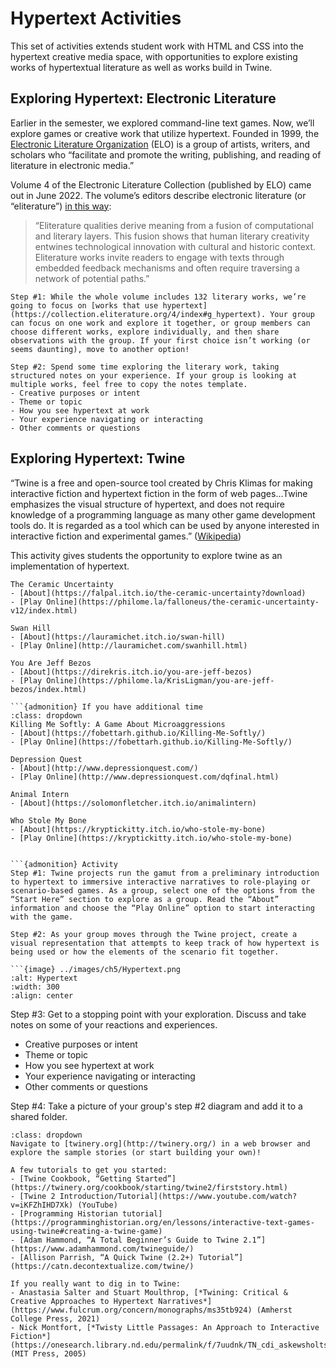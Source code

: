 # Hypertext Activities

This set of activities extends student work with HTML and CSS into the hypertext creative media space, with opportunities to explore existing works of hypertextual literature as well as works build in Twine.

## Exploring Hypertext: Electronic Literature 

Earlier in the semester, we explored command-line text games. Now, we’ll explore games or creative work that utilize hypertext. Founded in 1999, the [Electronic Literature Organization](https://eliterature.org/) (ELO) is a group of artists, writers, and scholars who “facilitate and promote the writing, publishing, and reading of literature in electronic media.”

Volume 4 of the Electronic Literature Collection (published by ELO) came out in June 2022. The volume’s editors describe electronic literature (or “eliterature”) [in this way](https://collection.eliterature.org/4/about):

<blockquote>“Eliterature qualities derive meaning from a fusion of computational and literary layers. This fusion shows that human literary creativity entwines technological innovation with cultural and historic context. Eliterature works invite readers to engage with texts through embedded feedback mechanisms and often require traversing a network of potential paths.”</blockquote>

```{admonition} Activity
Step #1: While the whole volume includes 132 literary works, we’re going to focus on [works that use hypertext](https://collection.eliterature.org/4/index#g_hypertext). Your group can focus on one work and explore it together, or group members can choose different works, explore individually, and then share observations with the group. If your first choice isn’t working (or seems daunting), move to another option!

Step #2: Spend some time exploring the literary work, taking structured notes on your experience. If your group is looking at multiple works, feel free to copy the notes template.
- Creative purposes or intent
- Theme or topic
- How you see hypertext at work
- Your experience navigating or interacting 
- Other comments or questions 
```

## Exploring Hypertext: Twine 

“Twine is a free and open-source tool created by Chris Klimas for making interactive fiction and hypertext fiction in the form of web pages…Twine emphasizes the visual structure of hypertext, and does not require knowledge of a programming language as many other game development tools do. It is regarded as a tool which can be used by anyone interested in interactive fiction and experimental games.” ([Wikipedia](https://en.wikipedia.org/wiki/Twine_(software)))

This activity gives students the opportunity to explore twine as an implementation of hypertext.

```{admonition} Twine Stories 
The Ceramic Uncertainty
- [About](https://falpal.itch.io/the-ceramic-uncertainty?download)
- [Play Online](https://philome.la/falloneus/the-ceramic-uncertainty-v12/index.html)

Swan Hill
- [About](https://lauramichet.itch.io/swan-hill)
- [Play Online](http://lauramichet.com/swanhill.html)

You Are Jeff Bezos
- [About](https://direkris.itch.io/you-are-jeff-bezos)
- [Play Online](https://philome.la/KrisLigman/you-are-jeff-bezos/index.html)

```{admonition} If you have additional time
:class: dropdown
Killing Me Softly: A Game About Microaggressions
- [About](https://fobettarh.github.io/Killing-Me-Softly/)
- [Play Online](https://fobettarh.github.io/Killing-Me-Softly/)

Depression Quest 
- [About](http://www.depressionquest.com/)
- [Play Online](http://www.depressionquest.com/dqfinal.html)

Animal Intern 
- [About](https://solomonfletcher.itch.io/animalintern)

Who Stole My Bone
- [About](https://kryptickitty.itch.io/who-stole-my-bone)
- [Play Online](https://kryptickitty.itch.io/who-stole-my-bone)
```
```

```{admonition} Activity
Step #1: Twine projects run the gamut from a preliminary introduction to hypertext to immersive interactive narratives to role-playing or scenario-based games. As a group, select one of the options from the “Start Here” section to explore as a group. Read the “About” information and choose the “Play Online” option to start interacting with the game.

Step #2: As your group moves through the Twine project, create a visual representation that attempts to keep track of how hypertext is being used or how the elements of the scenario fit together. 

```{image} ../images/ch5/Hypertext.png
:alt: Hypertext 
:width: 300
:align: center
```

Step #3: Get to a stopping point with your exploration. Discuss and take notes on some of your reactions and experiences. 
- Creative purposes or intent
- Theme or topic
- How you see hypertext at work
- Your experience navigating or interacting 
- Other comments or questions 

Step #4: Take a picture of your group's step #2 diagram and add it to a shared folder.

```{admonition} If you have additional time...
:class: dropdown 
Navigate to [twinery.org](http://twinery.org/) in a web browser and explore the sample stories (or start building your own)!

A few tutorials to get you started:
- [Twine Cookbook, “Getting Started”](https://twinery.org/cookbook/starting/twine2/firststory.html)
- [Twine 2 Introduction/Tutorial](https://www.youtube.com/watch?v=iKFZhIHD7Xk) (YouTube)
- [Programming Historian tutorial](https://programminghistorian.org/en/lessons/interactive-text-games-using-twine#creating-a-twine-game) 
- [Adam Hammond, “A Total Beginner’s Guide to Twine 2.1”](https://www.adamhammond.com/twineguide/)
- [Allison Parrish, “A Quick Twine (2.2+) Tutorial”](https://catn.decontextualize.com/twine/)

If you really want to dig in to Twine:
- Anastasia Salter and Stuart Moulthrop, [*Twining: Critical & Creative Approaches to Hypertext Narratives*](https://www.fulcrum.org/concern/monographs/ms35tb924) (Amherst College Press, 2021)
- Nick Montfort, [*Twisty Little Passages: An Approach to Interactive Fiction*](https://onesearch.library.nd.edu/permalink/f/7uudnk/TN_cdi_askewsholts_vlebooks_9780262297110) (MIT Press, 2005)
```
```